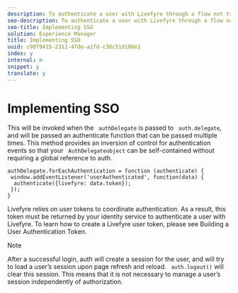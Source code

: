 ```yaml
---
description: To authenticate a user with Livefyre through a flow not triggered by a Livefyre App, Livefyre recommends that you implement the forEachAuthentication method on your AuthDelegate object.
seo-description: To authenticate a user with Livefyre through a flow not triggered by a Livefyre App, Livefyre recommends that you implement the forEachAuthentication method on your AuthDelegate object.
seo-title: Implementing SSO
solution: Experience Manager
title: Implementing SSO
uuid: c90f9415-2311-4fde-a1fd-c30c51d106e1
index: y
internal: n
snippet: y
translate: y
---
```


# Implementing SSO

This will be invoked when the ` authDelegate` is passed to ` auth.delegate`, and will be passed an authenticate function that can be passed multiple times. This method provides an inversion of control for authentication events so that your ` AuthDelegateobject` can be self-contained without requiring a global reference to auth.

```
authDelegate.forEachAuthentication = function (authenticate) { 
 window.addEventListener('userAuthenticated', function(data) { 
  authenticate({livefyre: data.token}); 
 }); 
}
```
Livefyre relies on user tokens to coordinate authentication. As a result, this token must be returned by your identity service to authenticate a user with Livefyre. To learn how to create a Livefyre user token, please see Building a User Authentication Token.

>[!NOTE]
>
>After a successful login, auth will create a session for the user, and will try to load a user’s session upon page refresh and reload. ` auth.logout()` will clear this session. This means that it is not necessary to manage a user’s session independently of authorization. 

